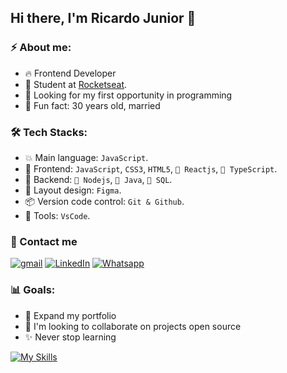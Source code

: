 ## Hi there, I'm Ricardo Junior 👋

### ⚡ About me:

- 🔥 Frontend Developer
- 🚀 Student at [Rocketseat](https://www.rockeseat.com.br/).
- 🔭 Looking for my first opportunity in programming
- 🌱 Fun fact: 30 years old, married

### 🛠  Tech Stacks:

- 💥 Main language: `JavaScript`.
- 🎉 Frontend: `JavaScript`, `CSS3`, `HTML5`, `🚧 Reactjs`, `🚧 TypeScript`.
- 📡 Backend:  `🚧 Nodejs`, `🚧 Java`, `🚧 SQL`.
- 🎨 Layout design: `Figma`.
- 📦️ Version code control: `Git & Github`.
- 🔨 Tools: `VsCode`.

### 💬 Contact me

[![gmail](https://img.shields.io/badge/Yahoo-FFFFFF?style=for-the-badge&logo=gmail&logoColor=red)](mailto:ricardodev10@yahoo.com)
[![LinkedIn](https://img.shields.io/badge/LinkedIn-0077B5?style=for-the-badge&logo=linkedin&logoColor=white)](https://www.linkedin.com/in/ricardodev10/)
[![Whatsapp](https://img.shields.io/badge/WhatsApp-25D366?style=for-the-badge&logo=whatsapp&logoColor=white)](https://api.whatsapp.com/send/?phone=%2B5531986161040&text&app_absent=0)

### 📊 Goals:

- 📂 Expand my portfolio
- 🤝 I'm looking to collaborate on projects open source
- ✨ Never stop learning

[![My Skills](https://skillicons.dev/icons?i=html,css,js,react,typescript,nodejs,figma,git,github,vscode)](https://skillicons.dev)
